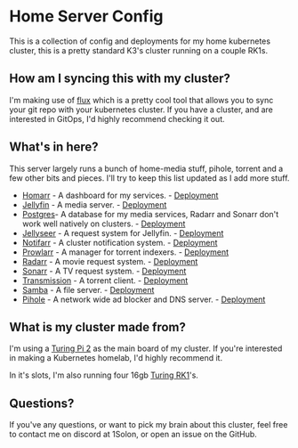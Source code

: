 # Home Server Config

This is a collection of config and deployments for my home kubernetes cluster, this is a pretty standard K3's cluster running on a couple RK1s.

## How am I syncing this with my cluster?

I'm making use of [flux](https://fluxcd.io/) which is a pretty cool tool that allows you to sync your git repo with your kubernetes cluster. If you have a cluster, and are interested in GitOps, I'd highly recommend checking it out.

## What's in here?

This server largely runs a bunch of home-media stuff, pihole, torrent and a few other bits and pieces. I'll try to keep this list updated as I add more stuff.

- [Homarr](https://homarr.dev/) - A dashboard for my services. - [Deployment](./clusters/home-cluster/dashboard/) 
- [Jellyfin](https://jellyfin.org/) - A media server. - [Deployment](./clusters/home-cluster/media/jellyfin/)
- [Postgres](https://www.postgresql.org/)- A database for my media services, Radarr and Sonarr don't work well natively on clusters. - [Deployment](./clusters/home-cluster/media/postgres/)
- [Jellyseer](https://github.com/Fallenbagel/jellyseerr) - A request system for Jellyfin. - [Deployment](./clusters/home-cluster/media/jellyseer/)
- [Notifarr](https://github.com/Notifiarr) - A cluster notification system. - [Deployment](./clusters/home-cluster/media/notifarr/)
- [Prowlarr](https://prowlarr.com/) - A manager for torrent indexers. - [Deployment](./clusters/home-cluster/media/prowlarr/)
- [Radarr](https://radarr.video/) - A movie request system. - [Deployment](./clusters/home-cluster/media/radarr/)
- [Sonarr](https://sonarr.tv/) - A TV request system. - [Deployment](./clusters/home-cluster/media/sonarr/)
- [Transmission](https://transmissionbt.com/) - A torrent client. - [Deployment](./clusters/home-cluster/media/transmission/)
- [Samba](https://github.com/dperson/samba) - A file server. - [Deployment](./clusters/home-cluster/media/samba/)
- [Pihole](https://pi-hole.net/) - A network wide ad blocker and DNS server. - [Deployment](./clusters/home-cluster/network/pihole/)

## What is my cluster made from?

I'm using a [Turing Pi 2](https://turingpi.com/product/turing-pi-2/) as the main board of my cluster. If you're interested in making a Kubernetes homelab, I'd highly recommend it.

In it's slots, I'm also running four 16gb [Turing RK1](https://turingpi.com/product/turing-rk1/)'s.

## Questions?

If you've any questions, or want to pick my brain about this cluster, feel free to contact me on discord at 1Solon, or open an issue on the GitHub.
